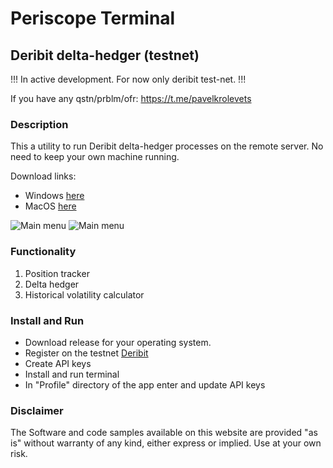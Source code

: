 # Periscope Terminal 
## Deribit delta-hedger (testnet)

!!! In active development. For now only deribit test-net. !!!

If you have any qstn/prblm/ofr: https://t.me/pavelkrolevets

### Description

This a utility to run Deribit delta-hedger processes on the remote server. 
No need to keep your own machine running.


Download links:
- Windows [here](https://github.com/pavelkrolevets/Periscope/releases/download/v.0.0.5/Periscope.Setup.0.0.5.exe)
- MacOS [here](https://github.com/pavelkrolevets/Periscope/releases/download/v.0.0.5/Periscope-0.0.5.dmg)



![Main menu](https://github.com/pavelkrolevets/optio/blob/master/pics/mainscreen.png)
![Main menu](https://github.com/pavelkrolevets/optio/blob/master/pics/mainfeatures.png)

### Functionality
1. Position tracker
3. Delta hedger
4. Historical volatility calculator

### Install and Run
- Download release for your operating system.
- Register on the testnet [Deribit](https://test.deribit.com/)
- Create API keys
- Install and run terminal
- In "Profile" directory of the app enter and update API keys

### Disclaimer

The Software and code samples available on this website are provided "as is" without warranty of any kind, either express or implied. Use at your own risk.


